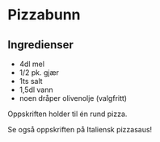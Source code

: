 # Pizzabunn

## Ingredienser
- 4dl mel
- 1/2 pk. gjær
- 1ts salt
- 1,5dl vann
- noen dråper olivenolje (valgfritt)

Oppskriften holder til én rund pizza.

Se også oppskriften på Italiensk pizzasaus!
